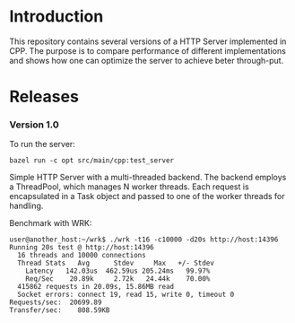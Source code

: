 # Introduction

This repository contains several versions of a HTTP Server implemented in CPP. The purpose
is to compare performance of different implementations and shows how one can optimize the
server to achieve beter through-put.

# Releases

### Version 1.0

To run the server:

```
bazel run -c opt src/main/cpp:test_server
```

Simple HTTP Server with a multi-threaded backend. The backend employs a ThreadPool, which manages
N worker threads. Each request is encapsulated in a Task object and passed to one of the worker
threads for handling.

Benchmark with WRK:

```
user@another_host:~/wrk$ ./wrk -t16 -c10000 -d20s http://host:14396
Running 20s test @ http://host:14396
  16 threads and 10000 connections
  Thread Stats   Avg      Stdev     Max   +/- Stdev
    Latency   142.03us  462.59us 205.24ms   99.97%
    Req/Sec    20.89k     2.72k   24.44k    70.00%
  415862 requests in 20.09s, 15.86MB read
  Socket errors: connect 19, read 15, write 0, timeout 0
Requests/sec:  20699.89
Transfer/sec:    808.59KB
```

